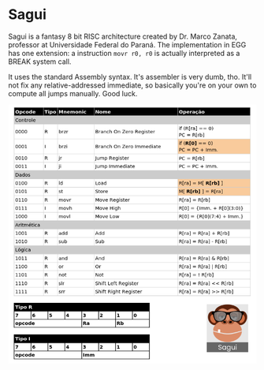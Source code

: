 # Sagui

Sagui is a fantasy 8 bit RISC architecture created by Dr. Marco Zanata,
professor at Universidade Federal do Paraná. The implementation in EGG has one
extension: a instruction `movr r0, r0` is actually interpreted as a BREAK system
call.

It uses the standard Assembly syntax. It's assembler is very dumb, tho. It'll
not fix any relative-addressed immediate, so basically you're on your own to
compute all jumps manually. Good luck.

![Sagui instructions](/static/sagui.png)

